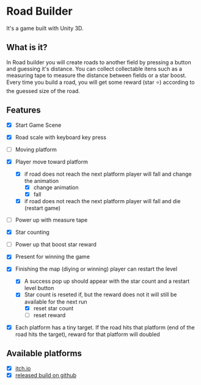 # Road Builder

It's a game built with Unity 3D.

## What is it?

In Road builder you will create roads to another field by pressing a button and guessing it's distance. You can collect collectable itens such as a measuring tape to measure the distance between fields or a star boost. Every time you build a road, you will get some reward (star :star:) according to the guessed size of the road.

## Features

- [x] Start Game Scene
- [x] Road scale with keyboard key press
- [ ] Moving platform
- [x] Player move toward platform
    - [x] if road does not reach the next platform player will fall and change the animation
        - [x] change animation
        - [x] fall
    - [x] if road does not reach the next platform player will fall and die (restart game)
- [ ] Power up with measure tape
- [x] Star counting
- [ ] Power up that boost star reward
- [x] Present for winning the game
- [x] Finishing the map (diying or winning) player can restart the level
    - [x] A success pop up should appear with the star count and a restart level button 
    - [x] Star count is reseted if, but the reward does not it will still be available for the next run
        - [x] reset star count
        - [ ] reset reward
- [x] Each platform has a tiny target. If the road hits that platform (end of the road hits the target), reward for that platform will doubled


## Available platforms

- [x] [itch.io](https://luturol.itch.io/road-builder-3d)
- [x] [released build on github](https://github.com/luturol/RoadBuilder3D/releases/tag/v1.0)